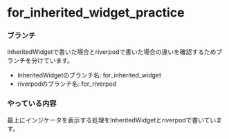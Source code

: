 # for_inherited_widget_practice

### ブランチ
InheritedWidgetで書いた場合とriverpodで書いた場合の違いを確認するためブランチを分けています。
- InheritedWidgetのブランチ名: for_inherited_widget
- riverpodのブランチ名: for_riverpod

### やっている内容
最上にインジケータを表示する処理をInheritedWidgetとriverpodで書いています。
